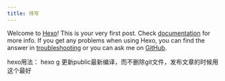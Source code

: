 ```yaml
---
title: 待写
---
```

Welcome to [Hexo](https://hexo.io/)! This is your very first post. Check [documentation](https://hexo.io/docs/) for more info. If you get any problems when using Hexo, you can find the answer in [troubleshooting](https://hexo.io/docs/troubleshooting.html) or you can ask me on [GitHub](https://github.com/hexojs/hexo/issues).

hexo用法：
hexo g 更新public最新编译，而不删除git文件，发布文章的时候用这个最好
